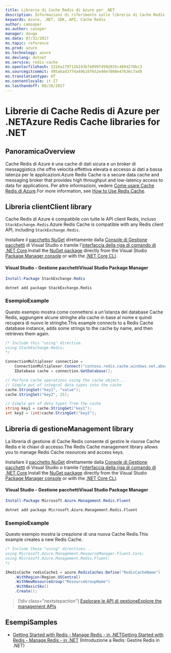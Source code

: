 ```yaml
---
title: Librerie di Cache Redis di Azure per .NET
description: Informazioni di riferimento sulle librerie di Cache Redis di Azure per .NET
keywords: Azure, .NET, SDK, API, Cache Redis
author: camsoper
ms.author: casoper
manager: douge
ms.date: 07/31/2017
ms.topic: reference
ms.prod: azure
ms.technology: azure
ms.devlang: dotnet
ms.service: redis-cache
ms.openlocfilehash: 2316a179712b143b7e099f4592035c489d270bc3
ms.sourcegitcommit: d95a6ad3774a49b16f652e40e7860e47636c7ad0
ms.translationtype: HT
ms.contentlocale: it-IT
ms.lasthandoff: 08/28/2017
---
```

# <a name="azure-redis-cache-libraries-for-net"></a><span data-ttu-id="812f8-104">Librerie di Cache Redis di Azure per .NET</span><span class="sxs-lookup"><span data-stu-id="812f8-104">Azure Redis Cache libraries for .NET</span></span>

## <a name="overview"></a><span data-ttu-id="812f8-105">Panoramica</span><span class="sxs-lookup"><span data-stu-id="812f8-105">Overview</span></span>

<span data-ttu-id="812f8-106">Cache Redis di Azure è una cache di dati sicura e un broker di messaggistica che offre velocità effettiva elevata e accesso ai dati a bassa latenza per le applicazioni.</span><span class="sxs-lookup"><span data-stu-id="812f8-106">Azure Redis Cache is a secure data cache and messaging broker that provides high throughput and low-latency access to data for applications.</span></span>  <span data-ttu-id="812f8-107">Per altre informazioni, vedere [Come usare Cache Redis di Azure](https://docs.microsoft.com/azure/redis-cache/cache-dotnet-how-to-use-azure-redis-cache).</span><span class="sxs-lookup"><span data-stu-id="812f8-107">For more information, see [How to Use Redis Cache](https://docs.microsoft.com/azure/redis-cache/cache-dotnet-how-to-use-azure-redis-cache).</span></span>

## <a name="client-library"></a><span data-ttu-id="812f8-108">Libreria client</span><span class="sxs-lookup"><span data-stu-id="812f8-108">Client library</span></span>

<span data-ttu-id="812f8-109">Cache Redis di Azure è compatibile con tutte le API client Redis, incluso `StackExchange.Redis`.</span><span class="sxs-lookup"><span data-stu-id="812f8-109">Azure Redis Cache is compatible with any Redis client API, including `StackExchange.Redis`.</span></span>

<span data-ttu-id="812f8-110">Installare il [pacchetto NuGet](https://www.nuget.org/packages/StackExchange.Redis) direttamente dalla [Console di Gestione pacchetti][PackageManager] di Visual Studio o tramite l'[interfaccia della riga di comando di .NET Core][DotNetCLI].</span><span class="sxs-lookup"><span data-stu-id="812f8-110">Install the [NuGet package](https://www.nuget.org/packages/StackExchange.Redis) directly from the Visual Studio [Package Manager console][PackageManager] or with the [.NET Core CLI][DotNetCLI].</span></span>

#### <a name="visual-studio-package-manager"></a><span data-ttu-id="812f8-111">Visual Studio - Gestione pacchetti</span><span class="sxs-lookup"><span data-stu-id="812f8-111">Visual Studio Package Manager</span></span>

```powershell
Install-Package StackExchange.Redis
```

```bash
dotnet add package StackExchange.Redis
```

### <a name="example"></a><span data-ttu-id="812f8-112">Esempio</span><span class="sxs-lookup"><span data-stu-id="812f8-112">Example</span></span>

<span data-ttu-id="812f8-113">Questo esempio mostra come connettersi a un'istanza del database Cache Redis, aggiungere alcune stringhe alla cache in base al nome e quindi recupera di nuovo le stringhe.</span><span class="sxs-lookup"><span data-stu-id="812f8-113">This example connects to a Redis Cache database instance, adds some strings to the cache by name, and then retrieves them again.</span></span>

```csharp
/* Include this "using" directive.
using StackExchange.Redis;
*/

ConnectionMultiplexer connection = 
    ConnectionMultiplexer.Connect("contoso.redis.cache.windows.net,abortConnect=false,ssl=true,password=...");
    IDatabase cache = connection.GetDatabase();

// Perform cache operations using the cache object...
// Simple put of integral data types into the cache
cache.StringSet("key1", "value");
cache.StringSet("key2", 25);

// Simple get of data types from the cache
string key1 = cache.StringGet("key1");
int key2 = (int)cache.StringGet("key2");
```

## <a name="management-library"></a><span data-ttu-id="812f8-114">Libreria di gestione</span><span class="sxs-lookup"><span data-stu-id="812f8-114">Management library</span></span>

<span data-ttu-id="812f8-115">La libreria di gestione di Cache Redis consente di gestire le risorse Cache Redis e le chiavi di accesso.</span><span class="sxs-lookup"><span data-stu-id="812f8-115">The Redis Cache management library allows you to manage Redis Cache resources and access keys.</span></span>

<span data-ttu-id="812f8-116">Installare il [pacchetto NuGet](https://www.nuget.org/packages/Microsoft.Azure.Management.Redis.Fluent) direttamente dalla [Console di Gestione pacchetti][PackageManager] di Visual Studio o tramite l'[interfaccia della riga di comando di .NET Core][DotNetCLI].</span><span class="sxs-lookup"><span data-stu-id="812f8-116">Install the [NuGet package](https://www.nuget.org/packages/Microsoft.Azure.Management.Redis.Fluent) directly from the Visual Studio [Package Manager console][PackageManager] or with the [.NET Core CLI][DotNetCLI].</span></span>

#### <a name="visual-studio-package-manager"></a><span data-ttu-id="812f8-117">Visual Studio - Gestione pacchetti</span><span class="sxs-lookup"><span data-stu-id="812f8-117">Visual Studio Package Manager</span></span>

```powershell
Install-Package Microsoft.Azure.Management.Redis.Fluent
```

```bash
dotnet add package Microsoft.Azure.Management.Redis.Fluent
```

### <a name="example"></a><span data-ttu-id="812f8-118">Esempio</span><span class="sxs-lookup"><span data-stu-id="812f8-118">Example</span></span>

<span data-ttu-id="812f8-119">Questo esempio mostra la creazione di una nuova Cache Redis.</span><span class="sxs-lookup"><span data-stu-id="812f8-119">This example creates a new Redis Cache.</span></span>

```csharp
/* Include these "using" directives...
using Microsoft.Azure.Management.ResourceManager.Fluent.Core;
using Microsoft.Azure.Management.Redis.Fluent;
*/

IRedisCache redisCache1 = azure.RedisCaches.Define("RedisCacheName")
    .WithRegion(Region.USCentral)
    .WithNewResourceGroup("ResourceGroupName")
    .WithBasicSku()
    .Create();
```

> [!div class="nextstepaction"]
> [<span data-ttu-id="812f8-120">Esplorare le API di gestione</span><span class="sxs-lookup"><span data-stu-id="812f8-120">Explore the management APIs</span></span>](/dotnet/api/overview/azure/rediscache/management)


## <a name="samples"></a><span data-ttu-id="812f8-121">Esempi</span><span class="sxs-lookup"><span data-stu-id="812f8-121">Samples</span></span>

* [<span data-ttu-id="812f8-122">Getting Started with Redis - Manage Redis - in .NET</span><span class="sxs-lookup"><span data-stu-id="812f8-122">Getting Started with Redis - Manage Redis - in .NET</span></span>](https://github.com/Azure-Samples/redis-cache-dotnet-manage-cache) (Introduzione a Redis: Gestire Redis in .NET)

[PackageManager]: https://docs.microsoft.com/nuget/tools/package-manager-console
[DotNetCLI]: https://docs.microsoft.com/en-us/dotnet/core/tools/dotnet-add-package
